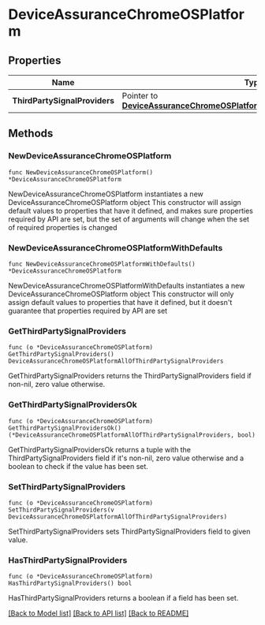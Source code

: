 # DeviceAssuranceChromeOSPlatform

## Properties

Name | Type | Description | Notes
------------ | ------------- | ------------- | -------------
**ThirdPartySignalProviders** | Pointer to [**DeviceAssuranceChromeOSPlatformAllOfThirdPartySignalProviders**](DeviceAssuranceChromeOSPlatformAllOfThirdPartySignalProviders.md) |  | [optional] 

## Methods

### NewDeviceAssuranceChromeOSPlatform

`func NewDeviceAssuranceChromeOSPlatform() *DeviceAssuranceChromeOSPlatform`

NewDeviceAssuranceChromeOSPlatform instantiates a new DeviceAssuranceChromeOSPlatform object
This constructor will assign default values to properties that have it defined,
and makes sure properties required by API are set, but the set of arguments
will change when the set of required properties is changed

### NewDeviceAssuranceChromeOSPlatformWithDefaults

`func NewDeviceAssuranceChromeOSPlatformWithDefaults() *DeviceAssuranceChromeOSPlatform`

NewDeviceAssuranceChromeOSPlatformWithDefaults instantiates a new DeviceAssuranceChromeOSPlatform object
This constructor will only assign default values to properties that have it defined,
but it doesn't guarantee that properties required by API are set

### GetThirdPartySignalProviders

`func (o *DeviceAssuranceChromeOSPlatform) GetThirdPartySignalProviders() DeviceAssuranceChromeOSPlatformAllOfThirdPartySignalProviders`

GetThirdPartySignalProviders returns the ThirdPartySignalProviders field if non-nil, zero value otherwise.

### GetThirdPartySignalProvidersOk

`func (o *DeviceAssuranceChromeOSPlatform) GetThirdPartySignalProvidersOk() (*DeviceAssuranceChromeOSPlatformAllOfThirdPartySignalProviders, bool)`

GetThirdPartySignalProvidersOk returns a tuple with the ThirdPartySignalProviders field if it's non-nil, zero value otherwise
and a boolean to check if the value has been set.

### SetThirdPartySignalProviders

`func (o *DeviceAssuranceChromeOSPlatform) SetThirdPartySignalProviders(v DeviceAssuranceChromeOSPlatformAllOfThirdPartySignalProviders)`

SetThirdPartySignalProviders sets ThirdPartySignalProviders field to given value.

### HasThirdPartySignalProviders

`func (o *DeviceAssuranceChromeOSPlatform) HasThirdPartySignalProviders() bool`

HasThirdPartySignalProviders returns a boolean if a field has been set.


[[Back to Model list]](../README.md#documentation-for-models) [[Back to API list]](../README.md#documentation-for-api-endpoints) [[Back to README]](../README.md)


